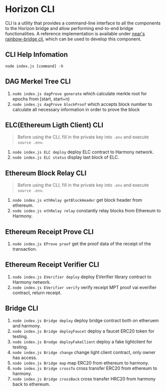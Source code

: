# Horizon CLI
CLI is a utility that provides a command-line interface to all the components to the Horizon bridge and allow performing end-to-end bridge functionalities. A reference implementation is available under [near's rainbow-bridge cli](https://github.com/near/rainbow-bridge/tree/master/cli), which can be used to develop this component.

## CLI Help Infomation
`node index.js [command] -h`

## DAG Merkel Tree CLI
1. `node index.js dagProve generate` which calculate merkle root for epochs from [start, start+n)
2. `node index.js dagProve blockProof` which accepts block number to calculate all necessary information in order to prove the block

## ELC(Ethereum Ligth Client) CLI
> Before using the CLI, fill in the private key into `.env` and execute `source .env`.
1. `node index.js ELC deploy` deploy ELC contract to Harmony network.
2. `node index.js ELC status` display last block of ELC.

## Ethereum Block Relay CLI
> Before using the CLI, fill in the private key into `.env` and execute `source .env`.
1. `node index.js ethRelay getBlockHeader` get block header from ethereum.
2. `node index.js ethRelay relay` constantly relay blocks from Ethereum to Harmony.

## Ethereum Receipt Prove CLI
1. `node index.js EProve proof` get the proof data of the receipt of the transaction.

## Ethereum Receipt Verifier CLI
1. `node index.js EVerifier deploy` deploy EVerifier library contract to Harmony network.
2. `node index.js EVerifier verify` verify receipt MPT proof vai everifier contract, return receipt.

## Bridge CLI
1. `node index.js Bridge deploy` deploy bridge contract both on etheruem and harmony.
2. `node index.js Bridge deployFaucet` deploy a faucet ERC20 token for testing.
3. `node index.js Brodge deployFakeClient` deploy a fake lightclient for testing.
4. `node index.js Bridge change` change light client contract, only owner has access.
5. `node index.js Bridge map` map ERC20 from ethereum to harmony.
6. `node index.js Bridge crossTo` cross transfer ERC20 from ethereum to harmony.
7. `node index.js Bridge crossBack` cross transfer HRC20 from harmony back to ethereum.